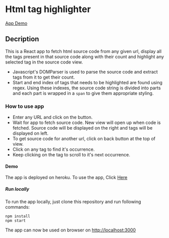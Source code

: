 # Html tag highlighter 
[App Demo](https://dy-html-highlight.herokuapp.com/)

## Decription

This is a React app to fetch html source code from any given url, display all the tags present in that source code along with their count and highlight any selected tag in the source code view.

- Javascript's DOMParser is used to parse the source code and extract tags from it to get their count.
- Start and end index of tags that needs to be highlighted are found using regex. Using these indexes, the source code string is divided into parts and each part is wrapped in a `span` to give them appropriate styling. 


### How to use app
- Enter any URL and click on the button.
- Wait for app to fetch source code. New view will open up when code is fetched. Source code will be displayed on the right and tags will be displayed on left.
- To get source code for another url, click on back button at the top of view.
- Click on any tag to find it's occurrence.
- Keep clicking on the tag to scroll to it's next occurrence.

#### Demo
The app is deployed on heroku. To use the app, Click [Here](https://dy-html-highlight.herokuapp.com/)

##### Run locally
To run the app locally, just clone this repository and run following commands: 
  ```
  npm install
  npm start
  ```
  The app can now be used on browser on [http://localhost:3000](http://localhost:300)